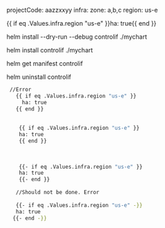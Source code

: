   projectCode: aazzxxyy
   infra:
     zone: a,b,c
     region: us-e
   
   
 {{ if eq .Values.infra.region "us-e" }}ha: true{{ end }}
 
 
 
 helm install --dry-run --debug controlif ./mychart
 
 
 helm install controlif ./mychart 
 
 
 helm get manifest controlif
 
 helm uninstall controlif 
 
   
```sh
 //Error
   {{ if eq .Values.infra.region "us-e" }}
     ha: true
   {{ end }}
   
  
    {{ if eq .Values.infra.region "us-e" }}
    ha: true
    {{ end }}
    
    
   
    {{- if eq .Values.infra.region "us-e" }}
    ha: true
    {{- end }}
   
   //Should not be done. Error
   
   {{- if eq .Values.infra.region "us-e" -}}
   ha: true
  {{- end -}}

```
